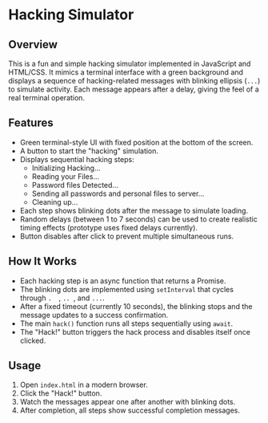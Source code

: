 # Hacking Simulator

## Overview
This is a fun and simple hacking simulator implemented in JavaScript and HTML/CSS. It mimics a terminal interface with a green background and displays a sequence of hacking-related messages with blinking ellipsis (`...`) to simulate activity. Each message appears after a delay, giving the feel of a real terminal operation.

## Features
- Green terminal-style UI with fixed position at the bottom of the screen.
- A button to start the "hacking" simulation.
- Displays sequential hacking steps:
  - Initializing Hacking...
  - Reading your Files...
  - Password files Detected...
  - Sending all passwords and personal files to server...
  - Cleaning up...
- Each step shows blinking dots after the message to simulate loading.
- Random delays (between 1 to 7 seconds) can be used to create realistic timing effects (prototype uses fixed delays currently).
- Button disables after click to prevent multiple simultaneous runs.

## How It Works
- Each hacking step is an async function that returns a Promise.
- The blinking dots are implemented using `setInterval` that cycles through `.  `, `.. `, and `...`.
- After a fixed timeout (currently 10 seconds), the blinking stops and the message updates to a success confirmation.
- The main `hack()` function runs all steps sequentially using `await`.
- The "Hack!" button triggers the hack process and disables itself once clicked.

## Usage
1. Open `index.html` in a modern browser.
2. Click the "Hack!" button.
3. Watch the messages appear one after another with blinking dots.
4. After completion, all steps show successful completion messages.